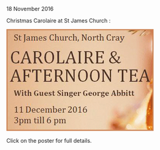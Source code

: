 18 November 2016

Christmas Carolaire at St James Church :

[](http://www.northcrayresidents.org.uk/posters/poster69.pdf)

![Image](images/nm0137_1.gif)

Click on the poster for full details.
